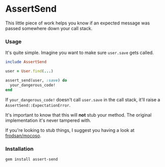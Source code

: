 # AssertSend

This little piece of work helps you know if an expected message was passed somewhere down your call stack.

### Usage

It's quite simple. Imagine you want to make sure `user.save` gets called.

```ruby
include AssertSend

user = User.find(...)

assert_send(user, :save) do
  your_dangerous_code!
end
```

If `your_dangerous_code!` doesn't call `user.save` in the call stack, it'll raise a `AssertSend::ExpectationError`.

It's important to know that this will **not** stub your method. The original implementation it's never tampered with.

If you're looking to stub things, I suggest you having a look at [frodsan/mocoso](https://github.com/frodsan/mocoso).

### Installation

```
gem install assert-send
```
